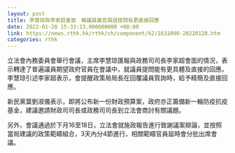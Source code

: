 ```yaml
---
layout: post
title: 李慧琼與李家超會面　稱議員冀官員就提問有更直接回應
date: 2022-01-28 15:33:13.000000000 +08:00
link: https://news.rthk.hk/rthk/ch/component/k2/1631090-20220128.htm
categories: rthk
---
```


立法會內務委員會舉行會議，主席李慧琼匯報與政務司司長李家超會面的情況，表示轉達了普遍議員期望政府官員在會議中，就議員提問能有更具體及直接的回應。李慧琼引述李家超表示，會提醒政策局局長在回覆議員質詢時，給予精簡及直接回應。

新民黨葉劉淑儀表示，即將公布新一份財政預算案，政府亦正籌備新一輪防疫抗疫基金，建議邀請財政司司長或政務司司長到立法會商討有關議題。

另外，會議通過於下月16至18日，立法會就施政報告進行致謝議案辯論，並按照當局建議的政策範疇組合，3天內分4節進行，相關範疇官員屆時會分批出席會議。
